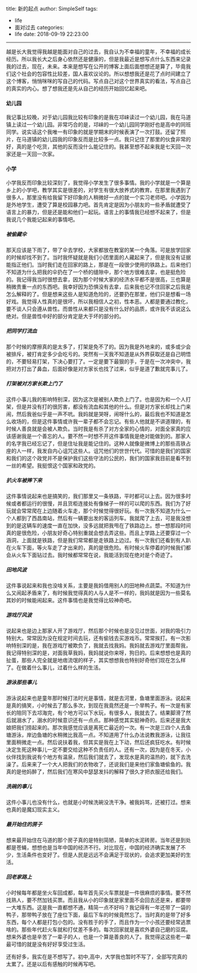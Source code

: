 title: 新的起点
author: SimpleSelf
tags:
  - life
  - 面对过去
categories:
  - life
date: 2018-09-19 22:23:00
---
越是长大我觉得我越是能面对自己的过去，我自认为不幸福的童年，不幸福的成长经历。所以我长大之后身心依然还是健康的，但是我最近是想写点什么东西来记录我的过去，现在，未来。本来是想写在公开的博客上面后面想想还是算了，毕竟我们这个社会的包容性比较差，国人喜欢议论的。所以想想我还是花了点时间建立了这个博客，悄悄咪咪的写自己的代码。写点自己对这个世界真实的看法，写点自己的真实的内心。想了想我还是先从自己的经历开始回忆起来吧。
<!-- more -->

#### 幼儿园
我记事比较晚，对于幼儿园我比较有印象的是我在邛崃读过一个幼儿园，我在马道镇上读过一个幼儿园。非常巧合的是，邛崃的一个幼儿园同学刚好也是高中的同班同学。说实话这个我唯一有印象的就是学期末的时候表演了一次打鼓。还留了照片，在马道镇的幼儿园我的印象反而是比较多一点。我只记住了那里的伙食非常的好，真的是个吃货，其他的反而没什么能记住的。我甚至想不起来我是七天回一次家还是一天回一次家。

#### 小学
小学我反而印象比较深刻了，我觉得小学发生了很多事情。我的小学就是一个算是乡上的小学吧，教学其实是很差的，对学生有很大放养式的教育。在那里我遇到了很多人，那里没有给我留下好印象的人稍微好一点的就一个实习老师吧。小学因为是外地学生，遭受了算是校园暴力吧。首先肯定是因为小朋友的一些矛盾就遭受了语言上的暴力，但是还是能和他们一起玩。语言上的事情我已经想不起来了，但是我说几个我能记起来的事情吧。

##### 被偷藏伞
那天应该是下雨了，带了伞去学校，大家都放在教室的某一个角落。可是放学回家的时候却找不到了。当时我怀疑就是我们小团里面的人藏起来了，但是我没有证据能指正他们。当时我们走在回家的路上，那是在一段很少使用的铁路上。后来他们不知道为什么把我的伞扔在了一个桥的缝隙中，那个地方很难去拿，也是挺危险的。我记得我当时很想去拿，因为那个时候大家的经济水平都不是很高，三也算是稍微贵重一点的东西吧。我幸好因为恐惧没有去拿，后来我也记不住回家之后我是怎么解释的了。但是想来这些人是知道危险的，还要扔在那里，他们只是想看一场好戏。我觉得人性真的是很坏，所以我相信人之初，性本恶。人都是要通过教化，要不谈人只会遵从兽性。而兽性从来都只是没有什么好的品质，或许我不该说这么绝对。但是兽性中好的部分肯定是大于坏的部分的。

##### 把同学打流血
那个时候的摩擦真的是太多了，打架是免不了的。因为我是外地来的，或多或少会被排斥，被打肯定多少会吃亏的。突然有一天我不知道是从外界获取还是自己明悟的，不要轻易打架，下决心要打了。一定是要下最狠的手，于是在一次冲突中，我把对方打出了鼻血，后面好像是对方家长也找了过来，似乎是道了歉就完事儿了。

##### 打架被对方家长欺上门了
这件小事儿我的影响特别深，因为这次是被别人欺负上门了。也是因为和一个人打架，但是并没有打的很厉害，都没有流血和其他的什么。但是对方家长却找上门来闹，然后我爸似乎是一声不吭。我妈就是哭呀，闹呀什么的，最后我也不知道是怎么收场的，但是这件事情或许我一辈子都不会忘记。有些人他就是不讲道理的，有时候人善良就是会被人欺负。当时我是有杀了对方全家的心情的，对面全家真的应该感谢我是一个善忘的人。要不然一时想不开这件事情我是绝对能做到的。那家人的名字我已经忘记了，但是住址我是能记住的。这种人就像是微博上的那些高铁占座的人一样，我发自内心诅咒这些人。诅咒他们的世世代代。可惜的是我们的国家和我们的这个政党并不是保护我们这些守法的公民的，我们的国家我目前是看不到一丝的希望。我挺恨这个国家和政党的。

##### 扒火车被摔下来
这件事情说起来也是搞笑的，我们那里又一条铁路，平时都可以上去。因为很多时候或者都运行的很慢，并且货柜连接处有像梯子一样的可以爬的东西。我们为了好玩就会常常爬在上边随着火车走，那个时候觉得很好玩。有一次我不知道为什么一个人都到了西昌南站，然后有一辆要出发的客运列车。我就爬了上去，可是我没想到的是这辆车的速度一直在加快，没多远就把我甩在了铁路边上。想一想那段时间真的是很危险，小朋友好奇心特别重就会想去弄这些。而且上学路上还要穿过一个涵洞，上面就是铁路，但是我们常常都是走铁路上边过。有一次我们还看到有人趴在火车下面，等火车走了才出来的，真的是很危险。有时候火车停着的时候我们都会从火车下面钻过去。我时候都常常在说，我能活到现在绝对是个奇迹了。

##### 田地风波
这件事说起来和我也没啥关系，主要是我妈借用别人的田地种点蔬菜。不知道为什么又闹起矛盾来了，有时候我觉得真的人与人是不一样的，我妈就是因为一些莫名其妙的时候能闹起来。这件事情也是我觉得比较神奇吧。

##### 游戏厅风波
说起来也是边上那家人开了游戏厅，然后那个时候也是没见过世面，对我的吸引力特别大。常常因为没在规定时间去玩，还有偷钱去买游戏币。常常挨打。有一次影响特别深的是，我在游戏厅被欺负了，我就去找我妈。我妈就去游戏厅里面帮我，我记得特别深的是，对面我草我妈，我妈就说你来呀，狗日的。后来想想也是真的扯蛋，那些人完全就是地痞流氓的样子，其实想想我也特别好奇他们现在怎么样了。在做着什么事儿，过着什么样的生活。

##### 游泳那些事儿
游泳说起来也是童年那时候打法时光是事情，就是去河里，鱼塘里面游泳。说起来是真的搞笑，小时候去了那么多次，到现在我竟然还是一个旱鸭子。有一次是有家长的陪同下去邛海完，有个地方可以下水玩，有很多人，我就去了。结果脚滑了然后就溺水了，溺水的时候意识还有一点点。那种感觉其实挺神奇的。后来还是我大娘把我们捞起来的。那次我感觉应该是离死亡最近的一次。有一次是三四个人去鱼塘游泳，岸边鱼塘的水稍微比我高一点。不知道用了什么办法说教我游泳，让我往里面稍微走一点。然后说扶着我，但其实是我在上下动，然后还疯狂吃水。有时候决定生死这种事儿一定不要交给这种不负责任的人。还有一次，因为是在冬天，小伙伴找到我说有个地方有温泉，然后我们就去了，发现水是真的温热的，就下去洗澡了。后来来了一个大人把我们的衣物收了，还说我们是来他们家鱼塘偷鱼的。我真的是他妈醉了，然后我们在寒风中瑟瑟发抖的解释了很久才把衣服还给我们。

##### 洗碗的事儿
这件小事儿也没有什么，也就是小时候洗碗没洗干净。被我妈骂，还被打过。想来也真的是魔幻现实主义。

##### 最开始住的房子
想来最开始住在马道的那个房子真的是特别简陋，简单的水泥砖房。当年还是到处都是苍蝇，想想也是当年中国的经济不行。对比现在，中国的经济确实发展了不少，生活条件也变好了。但是人民是远远不会满足于现状的，会追求更加美好的生活。

##### 回老家路上
小时候每年都是坐火车回成都，每年首先买火车票就是一件很麻烦的事情。要不然找熟人，要不然加钱买票。而且我从小的印象就是家里面不会回去还是来，都要带一大堆东西。这是我一直都想不通，精简一点不好吗？我记得有一年还带了一袋的鸭子，那带鸭子放在了座位下面，最后下车的时候竟然忘了。当时真的是带了好多东西，每个人都是打包小包的。没有胜于的手了，而且作为一个小孩还要经常逃票啥的。那些年代赶火车就和打仗差不多的。每次回家就是喜欢外婆自己磨的豆腐。想来外婆也是辛苦了一辈子的人，也是一个算是善良的人了。我觉得这这些老一辈最可惜的就是没有好好享受过生活。

还有好多，我实在是不想写了。初中,高中，大学我也暂时不写了，全部写完真的太累了。还是以后有感触的时候再写吧。